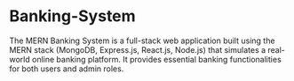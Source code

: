 # Banking-System
The MERN Banking System is a full-stack web application built using the MERN stack (MongoDB, Express.js, React.js, Node.js) that simulates a real-world online banking platform. It provides essential banking functionalities for both users and admin roles.
